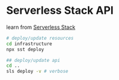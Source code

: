 # Serverless Stack API

learn from [Serverless Stack](https://serverless-stack.com/)

```sh
# deploy/update resources
cd infrastructure
npx sst deploy

## deploy/update api
cd ..
sls deploy -v # verbose
```

